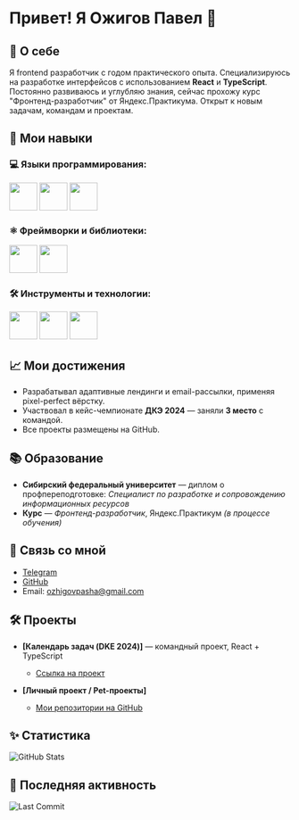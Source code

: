 # Привет! Я Ожигов Павел 👋

## 🚀 О себе
Я frontend разработчик с годом практического опыта. Специализируюсь на разработке интерфейсов с использованием **React** и **TypeScript**. Постоянно развиваюсь и углубляю знания, сейчас прохожу курс "Фронтенд-разработчик" от Яндекс.Практикума. Открыт к новым задачам, командам и проектам.

## 🌟 Мои навыки

### 💻 Языки программирования:
<img src="https://user-images.githubusercontent.com/74038190/212257454-16e3712e-945a-4ca2-b238-408ad0bf87e6.gif" width="50" height="50">
<img src="https://user-images.githubusercontent.com/74038190/238200426-29fd6286-4e7b-4d6c-818f-c4765d5e39a9.gif" width="50" height="50">
<img src="https://user-images.githubusercontent.com/74038190/238200428-67f477ed-6624-42da-99f0-1a7b1a16eecb.gif" width="50" height="50">

### ⚛️ Фреймворки и библиотеки:
<img src="https://user-images.githubusercontent.com/74038190/212257467-871d32b7-e401-42e8-a166-fcfd7baa4c6b.gif" width="50" height="50">
<img src="https://user-images.githubusercontent.com/74038190/212280823-79088828-a258-4a4d-8d6c-96315d5a07af.gif" width="50" height="50">

### 🛠️ Инструменты и технологии:
<img src="https://user-images.githubusercontent.com/74038190/212257468-1e9a91f1-b626-4baa-b15d-5c385dfa7ed2.gif" width="50" height="50">
<img src="https://user-images.githubusercontent.com/74038190/212281775-b468df30-4edc-4bf8-a4ee-f52e1aaddc86.gif" width="50" height="50">
<img src="https://user-images.githubusercontent.com/74038190/246061834-25339cb2-0ee0-4f35-89bc-7a7a728b8c1d.gif" width="50" height="50"> 

## 📈 Мои достижения
- Разрабатывал адаптивные лендинги и email-рассылки, применяя pixel-perfect вёрстку.
- Участвовал в кейс-чемпионате **ДКЭ 2024** — заняли **3 место** с командой.
- Все проекты размещены на GitHub.

## 📚 Образование
- **Сибирский федеральный университет** — диплом о профпереподготовке: *Специалист по разработке и сопровождению информационных ресурсов*
- **Курс** — *Фронтенд-разработчик*, Яндекс.Практикум *(в процессе обучения)*

## 🔗 Связь со мной
- [Telegram](https://t.me/pavel_ith)
- [GitHub](https://github.com/Ozhigov1Pavel)
- Email: ozhigovpasha@gmail.com

## 🛠️ Проекты

- **[Календарь задач (DKE 2024)]** — командный проект, React + TypeScript
  - [Ссылка на проект](https://github.com/Pavel0Ivashkevich/CalendarTodo)

- **[Личный проект / Pet-проекты]**
  - [Мои репозитории на GitHub](https://github.com/Ozhigov1Pavel?tab=repositories)

## ✨ Статистика
![GitHub Stats](https://github-readme-stats.vercel.app/api?username=Ozhigov1Pavel&show_icons=true&hide_title=true&count_private=true&hide=prs&theme=radical)

## 📅 Последняя активность
![Last Commit](https://github-readme-streak-stats.herokuapp.com/?user=Ozhigov1Pavel&theme=radical)

